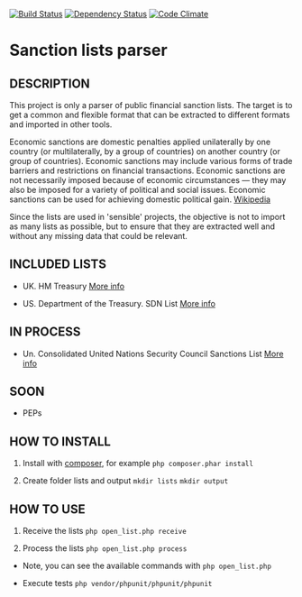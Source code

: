 [![Build Status](https://semaphoreci.com/api/v1/diaz/open_list/branches/master/badge.svg)](https://semaphoreci.com/diaz/open_list)
[![Dependency Status](https://www.versioneye.com/user/projects/570bd9d3fcd19a00415b1194/badge.svg?style=flat)](https://www.versioneye.com/user/projects/570bd9d3fcd19a00415b1194)
[![Code Climate](https://codeclimate.com/github/albertodiaz/open_list/badges/gpa.svg)](https://codeclimate.com/github/albertodiaz/open_list)


# Sanction lists parser

## DESCRIPTION

This project is only a parser of public financial sanction lists. The target is to get a common and flexible format that can be extracted to different formats and imported in other tools.

Economic sanctions are domestic penalties applied unilaterally by one country (or multilaterally, by a group of countries) on another country (or group of countries). Economic sanctions may include various forms of trade barriers and restrictions on financial transactions. Economic sanctions are not necessarily imposed because of economic circumstances — they may also be imposed for a variety of political and social issues. Economic sanctions can be used for achieving domestic political gain. [Wikipedia](https://en.wikipedia.org/wiki/Economic_sanctions)

Since the lists are used in 'sensible' projects, the objective is not to import as many lists as possible, but to ensure that they are extracted well and without any missing data that could be relevant. 

## INCLUDED LISTS

* UK. HM Treasury [More info](https://www.gov.uk/government/publications/financial-sanctions-consolidated-list-of-targets/consolidated-list-of-targets)

* US. Department of the Treasury. SDN List [More info](https://www.treasury.gov/resource-center/sanctions/SDN-List/Pages/consolidated.aspx)

## IN PROCESS

* Un. Consolidated United Nations Security Council Sanctions List [More info](https://www.un.org/sc/suborg/en/sanctions/un-sc-consolidated-list)

## SOON

* PEPs


## HOW TO INSTALL

1. Install with [composer](https://getcomposer.org/download/), for example 
`php composer.phar install`

2. Create folder lists and output
 `mkdir lists`
 `mkdir output`

## HOW TO USE

1. Receive the lists
`php open_list.php receive`

2. Process the lists
`php open_list.php process`

* Note, you can see the available commands with
`php open_list.php`

* Execute tests
`php vendor/phpunit/phpunit/phpunit`

